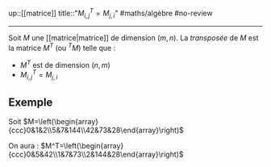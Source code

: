 up::[[matrice]]
title::"$M^{T}_{i,j}=M_{j,i}$"
#maths/algèbre #no-review 

----

Soit $M$ une [[matrice|matrice]] de dimension $(m, n)$.
La _transposée_ de $M$ est la matrice $M^T$ (ou $^TM$) telle que :
 - $M^T$ est de dimension $(n, m)$
 - $M^T_{i, j} = M_{j, i}$


## Exemple
Soit $M=\left(\begin{array}{ccc}0&1&2\\5&7&144\\42&73&28\end{array}\right)$

On aura : $M^T=\left(\begin{array}{ccc}0&5&42\\1&7&73\\2&144&28\end{array}\right)$
